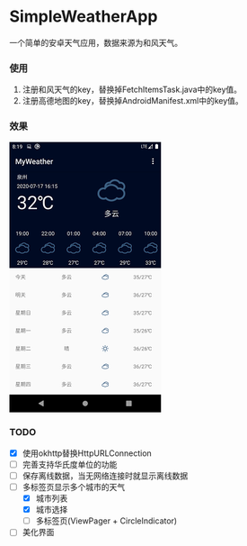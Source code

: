 # SimpleWeatherApp
一个简单的安卓天气应用，数据来源为和风天气。

### 使用

1. 注册和风天气的key，替换掉FetchItemsTask.java中的key值。
2. 注册高德地图的key，替换掉AndroidManifest.xml中的key值。 

### 效果

<img src="./images/main.png" alt="main"/>

### TODO

- [x] 使用okhttp替换HttpURLConnection
- [ ] 完善支持华氏度单位的功能
- [ ] 保存离线数据，当无网络连接时就显示离线数据
- [ ] 多标签页显示多个城市的天气
  - [x] 城市列表
  - [x] 城市选择
  - [ ] 多标签页(ViewPager + CircleIndicator)
- [ ] 美化界面
